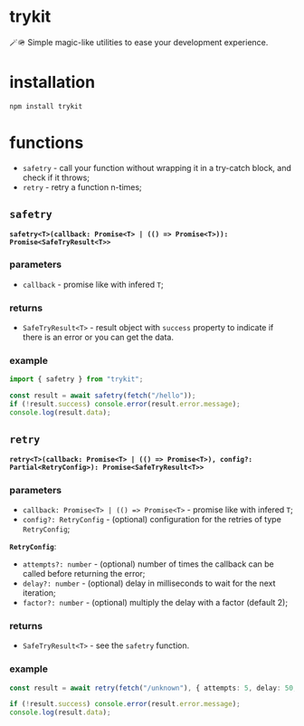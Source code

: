# trykit

🪄🪖 Simple magic-like utilities to ease your development experience.

# installation

```bash
npm install trykit
```

# functions

- `safetry` - call your function without wrapping it in a try-catch block, and check if it throws;
- `retry` - retry a function n-times;

## `safetry`

**`safetry<T>(callback: Promise<T> | (() => Promise<T>)): Promise<SafeTryResult<T>>`**

### parameters

- `callback` - promise like with infered `T`;

### returns

- `SafeTryResult<T>` - result object with `success` property to indicate if there is an error or you can get the data.

### example

```ts
import { safetry } from "trykit";

const result = await safetry(fetch("/hello"));
if (!result.success) console.error(result.error.message);
console.log(result.data);
```

## `retry`

**`retry<T>(callback: Promise<T> | (() => Promise<T>), config?: Partial<RetryConfig>): Promise<SafeTryResult<T>>`**

### parameters

- `callback: Promise<T> | (() => Promise<T>` - promise like with infered `T`;
- `config?: RetryConfig` - (optional) configuration for the retries of type `RetryConfig`;

**`RetryConfig`**:

- `attempts?: number` - (optional) number of times the callback can be called before returning the error;
- `delay?: number` - (optional) delay in milliseconds to wait for the next iteration;
- `factor?: number` - (optional) multiply the delay with a factor (default 2);

### returns

- `SafeTryResult<T>` - see the `safetry` function.

### example

```ts
const result = await retry(fetch("/unknown"), { attempts: 5, delay: 50, factor: 1 });

if (!result.success) console.error(result.error.message);
console.log(result.data);
```
